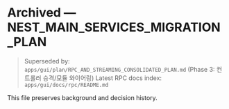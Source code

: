 # Archived — NEST_MAIN_SERVICES_MIGRATION_PLAN

> Superseded by: `apps/gui/plan/RPC_AND_STREAMING_CONSOLIDATED_PLAN.md` (Phase 3: 컨트롤러 승격/모듈 와이어링)
> Latest RPC docs index: `apps/gui/docs/rpc/README.md`

This file preserves background and decision history.


